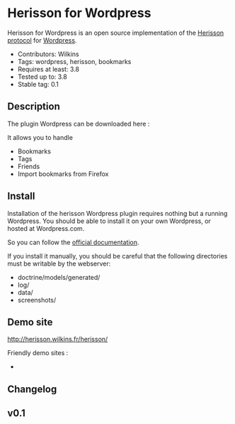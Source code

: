Herisson for Wordpress
======================

Herisson for Wordpress is an open source implementation of the [Herisson protocol](http://herisson.wilkins.fr/) for [Wordpress](http://www.wordpress.org).

* Contributors: Wilkins
* Tags: wordpress, herisson, bookmarks
* Requires at least: 3.8
* Tested up to: 3.8
* Stable tag: 0.1


Description
-----------
The plugin Wordpress can be downloaded here :

It allows you to handle
* Bookmarks
* Tags
* Friends
* Import bookmarks from Firefox


Install
-------
Installation of the herisson Wordpress plugin requires nothing but a running Wordpress.
You should be able to install it on your own Wordpress, or hosted at Wordpress.com.

So you can follow the [official documentation](http://codex.wordpress.org/Managing_Plugins#Installing_Plugins).

If you install it manually, you should be careful that the following directories must be writable by the webserver:
* doctrine/models/generated/
* log/
* data/
* screenshots/

Demo site
---------

http://herisson.wilkins.fr/herisson/

Friendly demo sites :
* <your site here>


Changelog
---------


v0.1
----


